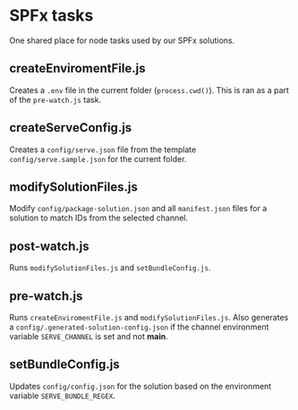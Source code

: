 # SPFx tasks

One shared place for node tasks used by our SPFx solutions.

## createEnviromentFile.js

Creates a `.env` file in the current folder (`process.cwd()`). This is ran as a part of the `pre-watch.js` task.

## createServeConfig.js

Creates a `config/serve.json` file from the template `config/serve.sample.json` for the current folder.

## modifySolutionFiles.js

Modify `config/package-solution.json` and all `manifest.json` files for a solution to match IDs from the selected channel.

## post-watch.js

Runs `modifySolutionFiles.js` and `setBundleConfig.js`.

## pre-watch.js

Runs `createEnviromentFile.js` and `modifySolutionFiles.js`. Also generates a `config/.generated-solution-config.json` if the channel environment variable `SERVE_CHANNEL` is set and not **main**.

## setBundleConfig.js

Updates `config/config.json` for the solution based on the environment variable `SERVE_BUNDLE_REGEX`.
